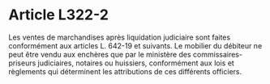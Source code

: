 # Article L322-2

Les ventes de marchandises après liquidation judiciaire sont faites conformément aux articles L. 642-19 et suivants.   Le mobilier du débiteur ne peut être vendu aux enchères que par le ministère des commissaires-priseurs judiciaires, notaires ou huissiers, conformément aux lois et règlements qui déterminent les attributions de ces différents officiers.